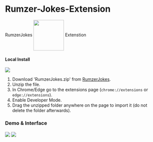 # Rumzer-Jokes-Extension
RumzerJokes
<img align="center" src="https://i.ibb.co/BCVG733/logo.png" width="100" height="100">
Extenstion


#### Local Install
<img align="center" src="https://i.ibb.co/ZBMf0VN/2022-12-16-03-11-05.gif">


1. Download 'RumzerJokes.zip' from [RumzerJokes](https://codeload.github.com/atanu16/RumzerJokes-Extension/zip/refs/heads/main). 
2. Unzip the file.
3. In Chrome/Edge go to the extensions page (`chrome://extensions` or `edge://extensions`).
4. Enable Developer Mode.
5. Drag the unzipped folder anywhere on the page to import it (do not delete the folder afterwards).

<h3>Demo & Interface</h3>
<img align="center" src="https://i.ibb.co/WKMR1xn/2022-12-16-03-22-06.gif">
<img align="center" src="https://i.ibb.co/t2Jdnbk/Screenshot-20221216-033141.png">




